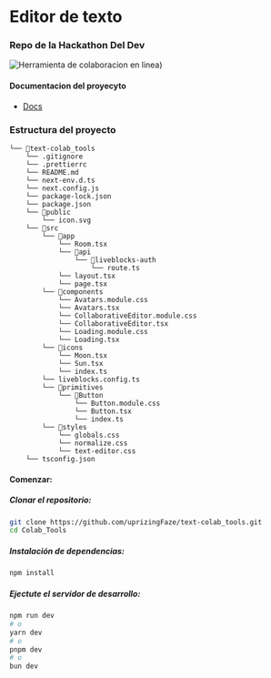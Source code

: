 # Editor de texto

### Repo de la Hackathon Del Dev

<img src="https://www.colabtools.online/text.png"  alt="Herramienta de colaboracion en linea)" />




#### Documentacion del proyecyto
- [Docs](https://docs.colabtools.online/)


### Estructura del proyecto

```
└── 📁text-colab_tools
    └── .gitignore
    └── .prettierrc
    └── README.md
    └── next-env.d.ts
    └── next.config.js
    └── package-lock.json
    └── package.json
    └── 📁public
        └── icon.svg
    └── 📁src
        └── 📁app
            └── Room.tsx
            └── 📁api
                └── 📁liveblocks-auth
                    └── route.ts
            └── layout.tsx
            └── page.tsx
        └── 📁components
            └── Avatars.module.css
            └── Avatars.tsx
            └── CollaborativeEditor.module.css
            └── CollaborativeEditor.tsx
            └── Loading.module.css
            └── Loading.tsx
        └── 📁icons
            └── Moon.tsx
            └── Sun.tsx
            └── index.ts
        └── liveblocks.config.ts
        └── 📁primitives
            └── 📁Button
                └── Button.module.css
                └── Button.tsx
                └── index.ts
        └── 📁styles
            └── globals.css
            └── normalize.css
            └── text-editor.css
    └── tsconfig.json
```

#### Comenzar:

#####  Clonar el repositorio:

```bash
git clone https://github.com/uprizingFaze/text-colab_tools.git
cd Colab_Tools
```

#####  Instalación de dependencias:


```bash
npm install
```

##### Ejectute el servidor de desarrollo:


```bash
npm run dev
# o
yarn dev
# o
pnpm dev
# o
bun dev
```
